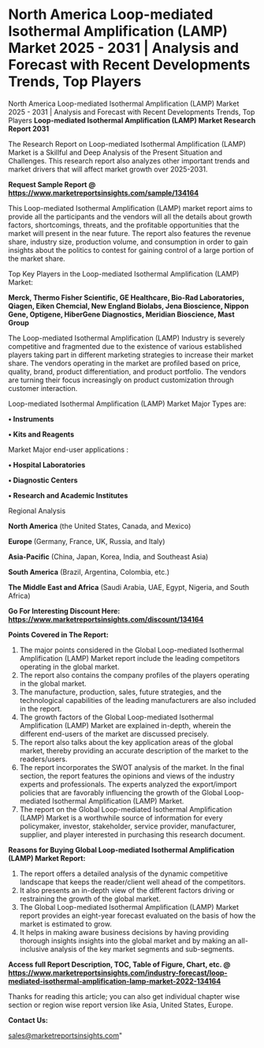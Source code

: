 # North America Loop-mediated Isothermal Amplification (LAMP) Market 2025 - 2031 | Analysis and Forecast with Recent Developments Trends, Top Players
North America Loop-mediated Isothermal Amplification (LAMP) Market 2025 - 2031 | Analysis and Forecast with Recent Developments Trends, Top Players
<strong>Loop-mediated Isothermal Amplification (LAMP) Market Research Report 2031</strong>

The Research Report on Loop-mediated Isothermal Amplification (LAMP) Market is a Skillful and Deep Analysis of the Present Situation and Challenges. This research report also analyzes other important trends and market drivers that will affect market growth over 2025-2031.

<strong>Request Sample Report @ <a href=https://www.marketreportsinsights.com/sample/134164>https://www.marketreportsinsights.com/sample/134164</a></strong>

This Loop-mediated Isothermal Amplification (LAMP) market report aims to provide all the participants and the vendors will all the details about growth factors, shortcomings, threats, and the profitable opportunities that the market will present in the near future. The report also features the revenue share, industry size, production volume, and consumption in order to gain insights about the politics to contest for gaining control of a large portion of the market share.

Top Key Players in the Loop-mediated Isothermal Amplification (LAMP) Market:

<strong>Merck, Thermo Fisher Scientific, GE Healthcare, Bio-Rad Laboratories, Qiagen, Eiken Chemcial, New England Biolabs, Jena Bioscience, Nippon Gene, Optigene, HiberGene Diagnostics, Meridian Bioscience, Mast Group</strong>

The Loop-mediated Isothermal Amplification (LAMP) Industry is severely competitive and fragmented due to the existence of various established players taking part in different marketing strategies to increase their market share. The vendors operating in the market are profiled based on price, quality, brand, product differentiation, and product portfolio. The vendors are turning their focus increasingly on product customization through customer interaction.

Loop-mediated Isothermal Amplification (LAMP) Market Major Types are:

<strong>• Instruments

• Kits and Reagents</strong>

Market Major end-user applications :

<strong>• Hospital Laboratories

• Diagnostic Centers

• Research and Academic Institutes</strong>

Regional Analysis

</u><strong><b>North America</b></strong> (the United States, Canada, and Mexico)

<strong><b>Europe </b></strong>(Germany, France, UK, Russia, and Italy)

<strong><b>Asia-Pacific</b></strong> (China, Japan, Korea, India, and Southeast Asia)

<strong><b>South America</b></strong> (Brazil, Argentina, Colombia, etc.)

<strong><b>The Middle East and Africa</b></strong> (Saudi Arabia, UAE, Egypt, Nigeria, and South Africa)

<strong>Go For Interesting Discount Here: <a href=https://www.marketreportsinsights.com/discount/134164>https://www.marketreportsinsights.com/discount/134164</a></strong>

<strong>Points Covered in The Report:</strong>
<ol>
  <li>The major points considered in the Global Loop-mediated Isothermal Amplification (LAMP) Market report include the leading competitors operating in the global market.</li>
  <li>The report also contains the company profiles of the players operating in the global market.</li>
  <li>The manufacture, production, sales, future strategies, and the technological capabilities of the leading manufacturers are also included in the report.</li>
  <li>The growth factors of the Global Loop-mediated Isothermal Amplification (LAMP) Market are explained in-depth, wherein the different end-users of the market are discussed precisely.</li>
  <li>The report also talks about the key application areas of the global market, thereby providing an accurate description of the market to the readers/users.</li>
  <li>The report incorporates the SWOT analysis of the market. In the final section, the report features the opinions and views of the industry experts and professionals. The experts analyzed the export/import policies that are favorably influencing the growth of the Global Loop-mediated Isothermal Amplification (LAMP) Market.</li>
  <li>The report on the Global Loop-mediated Isothermal Amplification (LAMP) Market is a worthwhile source of information for every policymaker, investor, stakeholder, service provider, manufacturer, supplier, and player interested in purchasing this research document.</li>
</ol>
<strong>Reasons for Buying Global Loop-mediated Isothermal Amplification (LAMP) Market Report:</strong>

<ol>
  <li>The report offers a detailed analysis of the dynamic competitive landscape that keeps the reader/client well ahead of the competitors.</li>
  <li>It also presents an in-depth view of the different factors driving or restraining the growth of the global market.</li>
  <li>The Global Loop-mediated Isothermal Amplification (LAMP) Market report provides an eight-year forecast evaluated on the basis of how the market is estimated to grow.</li>
  <li>It helps in making aware business decisions by having providing thorough insights insights into the global market and by making an all-inclusive analysis of the key market segments and sub-segments.</li>
</ol>
<strong>Access full Report Description, TOC, Table of Figure, Chart, etc. @ <a href=https://www.marketreportsinsights.com/industry-forecast/loop-mediated-isothermal-amplification-lamp-market-2022-134164>https://www.marketreportsinsights.com/industry-forecast/loop-mediated-isothermal-amplification-lamp-market-2022-134164</a></strong>


Thanks for reading this article; you can also get individual chapter wise section or region wise report version like Asia, United States, Europe.

<strong>Contact Us:</strong>

sales@marketreportsinsights.com"
